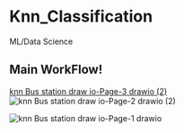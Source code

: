# Knn_Classification
ML/Data Science

## Main WorkFlow!
[knn Bus station draw io-Page-3 drawio (2)](https://user-images.githubusercontent.com/85349550/219444192-33bad82f-aeb0-4296-a137-02a1b186367f.png)
![knn Bus station draw io-Page-2 drawio (2)](https://user-images.githubusercontent.com/85349550/219444403-68075dfa-4b96-4504-81dc-dd0bae5f54df.png)

![knn Bus station draw io-Page-1 drawio](https://user-images.githubusercontent.com/85349550/219444244-fd7d1124-dfb3-4d11-a0d8-cda17de7efb4.png)
